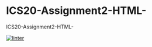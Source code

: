 # ICS20-Assignment2-HTML-
ICS20-Assignment2-HTML-

[![linter](https://github.com/BigGuyAlex/ICS2O-Assignment2-HTML-/workflows/linter/badge.svg)](https://github.com/marketplace/actions/super-linter)
